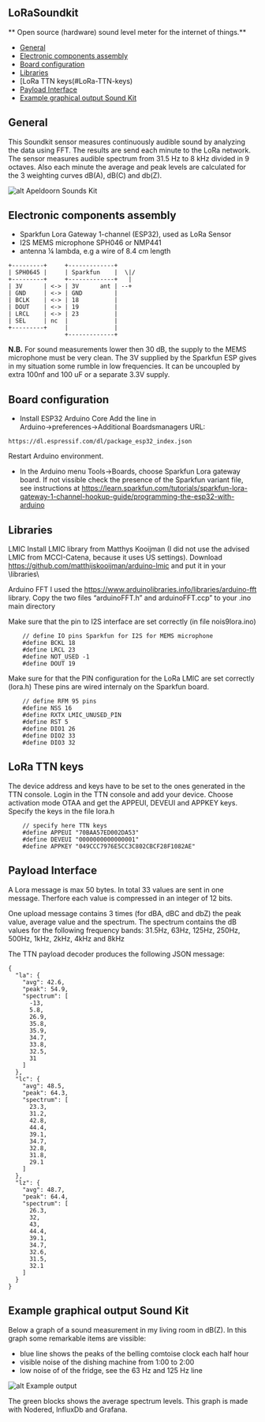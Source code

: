 ## LoRaSoundkit
** Open source (hardware) sound level meter for the internet of things.**

* [General](#General)
* [Electronic components assembly](#electronic-components-assembly)
* [Board configuration](#Board-configuration)
* [Libraries](#Libraries)
* [LoRa TTN keys(#LoRa-TTN-keys)
* [Payload Interface](#Payload-Interface)
* [Example graphical output Sound Kit](#Example-graphical-output-Sound-Kit)

## General

This Soundkit sensor measures continuously audible sound by analyzing the data using FFT. The results are send each minute to the LoRa network. The sensor measures  audible spectrum from 31.5 Hz to 8 kHz divided in 9 octaves. Also each minute the average and peak levels are calculated for the 3 weighting curves dB(A), dB(C) and db(Z).

![alt Apeldoorn Sounds Kit](images/soundkit.jpg "Sounds Kit")

## Electronic components assembly
* Sparkfun Lora Gateway 1-channel (ESP32), used as LoRa Sensor
* I2S MEMS microphone SPH046 or NMP441
* antenna ¼ lambda, e.g a wire of 8.4 cm length

```
+---------+     +-------------+  
| SPH0645 |     | Sparkfun    |  \|/  
+---------+     +-------------+   |  
| 3V      | <-> | 3V      ant | --+
| GND     | <-> | GND         |
| BCLK    | <-> | 18          |
| DOUT    | <-> | 19          |
| LRCL    | <-> | 23          |
| SEL     | nc  |             |
+---------+     |             |
                +-------------+
```

**N.B.**
For sound measurements lower then 30 dB, the supply to the MEMS microphone must be very clean. The 3V supplied by the Sparkfun ESP gives in my situation some rumble in low frequencies. It can be uncoupled by extra 100nf and 100 uF or a separate 3.3V supply.

## Board configuration

* Install ESP32 Arduino Core
Add the line in Arduino→preferences→Additional Boardsmanagers URL:

```
https://dl.espressif.com/dl/package_esp32_index.json
```
Restart Arduino environment.
* In the Arduino menu Tools→Boards, choose Sparkfun Lora gateway board.
If not vissible check the presence of the Sparkfun variant file, see instructions at https://learn.sparkfun.com/tutorials/sparkfun-lora-gateway-1-channel-hookup-guide/programming-the-esp32-with-arduino  

## Libraries
LMIC
Install LMIC library from Matthys Kooijman (I did not use the advised LMIC from MCCI-Catena, because it uses US settings).
Download https://github.com/matthijskooijman/arduino-lmic 
and put it in your <arduino-path>\libraries\

Arduino FFT
I used the https://www.arduinolibraries.info/libraries/arduino-fft library.
Copy the two files “arduinoFFT.h” and arduinoFFT.ccp” to your .ino main directory

Make sure that the pin to I2S interface are set correctly (in file nois9lora.ino)
```
	// define IO pins Sparkfun for I2S for MEMS microphone
	#define BCKL 18
	#define LRCL 23
	#define NOT_USED -1
	#define DOUT 19
```
Make sure for that the PIN configuration for the LoRa LMIC are set correctly (lora.h)
These pins are wired internaly on the Sparkfun board.
```
	// define RFM 95 pins
	#define NSS 16
	#define RXTX LMIC_UNUSED_PIN
	#define RST 5
	#define DIO1 26
	#define DIO2 33
	#define DIO3 32
```
## LoRa TTN keys
The device address and keys have to be set to the ones generated in the TTN console. Login in the TTN console and add your device.
Choose activation mode OTAA and get the APPEUI, DEVEUI and APPKEY keys.
Specify the keys in the file lora.h
```
	// specify here TTN keys 
	#define APPEUI "70BAA57ED002DA53"
	#define DEVEUI "0000000000000001"
	#define APPKEY "049CCC7976E5CC3C802CBCF28F1082AE"
```
## Payload Interface
A Lora message is max 50 bytes. In total 33 values are sent in one message. Therfore each value is compressed in an integer of 12 bits.  

One upload message contains 3 times (for dBA, dBC and dbZ) the peak value, average value and the spectrum. The spectrum contains the dB values for the following frequency bands:
 31.5Hz, 63Hz, 125Hz, 250Hz, 500Hz, 1kHz, 2kHz, 4kHz and 8kHz

The TTN payload decoder produces the following JSON message:
```
{
  "la": {
    "avg": 42.6,
    "peak": 54.9,
    "spectrum": [
      -13,
      5.8,
      26.9,
      35.8,
      35.9,
      34.7,
      33.8,
      32.5,
      31
    ]
  },
  "lc": {
    "avg": 48.5,
    "peak": 64.3,
    "spectrum": [
      23.3,
      31.2,
      42.8,
      44.4,
      39.1,
      34.7,
      32.8,
      31.8,
      29.1
    ]
  },
  "lz": {
    "avg": 48.7,
    "peak": 64.4,
    "spectrum": [
      26.3,
      32,
      43,
      44.4,
      39.1,
      34.7,
      32.6,
      31.5,
      32.1
    ]
  }
}
```
## Example graphical output Sound Kit
Below a graph of a sound measurement in my living room in dB(Z).
In this graph some remarkable items are vissible:
* blue line shows the peaks of the belling comtoise clock each half hour
* visible noise of the dishing machine from 1:00 to 2:00
* low noise of of the fridge, see the  63 Hz and 125 Hz line

![alt Example output](images/grafana.png "Example output")

The green blocks shows the average spectrum levels.
This graph is made with Nodered, InfluxDb and Grafana.







